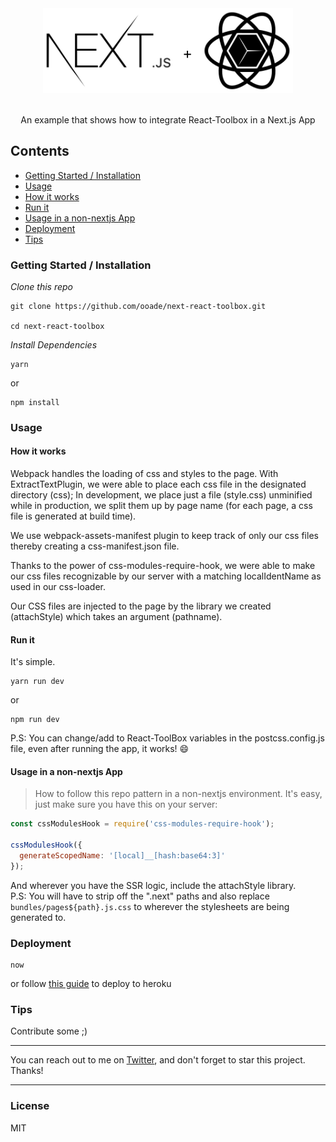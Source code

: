 <div align="center">
  <img src="logo.png" width="400px">
  <br/><br/>
  <p> An example that shows how to integrate React-Toolbox in a Next.js App</p>
</div>

## Contents
- [Getting Started / Installation](#getting-started--installation)
- [Usage](#usage)
 - [How it works](#how-it-works)
 - [Run it](#run-it)
 - [Usage in a non-nextjs App](#usage-in-a-non-nextjs-app)
- [Deployment](#deployment)
- [Tips](#tips)

### Getting Started / Installation
_Clone this repo_
```
git clone https://github.com/ooade/next-react-toolbox.git

cd next-react-toolbox
```

_Install Dependencies_
```
yarn
```
or
```
npm install
```

### Usage
#### How it works
Webpack handles the loading of css and styles to the page. With ExtractTextPlugin, we were able to place each css file in the designated directory (css); In development, we place just a file (style.css) unminified while in production, we split them up by page name (for each page, a css file is generated at build time).

We use webpack-assets-manifest plugin to keep track of only our css files thereby creating a css-manifest.json file.

Thanks to the power of css-modules-require-hook, we were able to make our css files recognizable by our server with a matching localIdentName as used in our css-loader.

Our CSS files are injected to the page by the library we created (attachStyle) which takes an argument (pathname).

#### Run it
It's simple.
```
yarn run dev
```
or
```
npm run dev
```
P.S: You can change/add to React-ToolBox variables in the postcss.config.js file, even after running the app, it works! :smile:

#### Usage in a non-nextjs App
> How to follow this repo pattern in a non-nextjs environment.
It's easy, just make sure you have this on your server:
```js
const cssModulesHook = require('css-modules-require-hook');

cssModulesHook({
  generateScopedName: '[local]__[hash:base64:3]'
});
```
And wherever you have the SSR logic, include the attachStyle library. <br/>
P.S: You will have to strip off the ".next" paths and also replace `bundles/pages${path}.js.css` to wherever the stylesheets are being generated to.

### Deployment
```
now
```
or follow [this guide](https://github.com/mars/heroku-nextjs) to deploy to heroku

### Tips
Contribute some ;)

---

You can reach out to me on [Twitter](https://twitter.com/_ooade), and don't forget to star this project. Thanks!

---

### License
MIT
